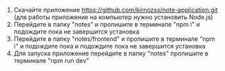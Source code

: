 1. Скачайте приложение https://github.com/kirnozss/note-application.git (для работы приложение на компьютер нужно установить Node.js)
2. Перейдите в папку "notes" и пропишите в терминале "npm i" и подождите пока не завершится установка
3. Перейдите в папку "notes/frontend" и пропишите в терминале "npm i" и подождите пока и подождите пока не завершится установка
4. Для запуска приложение перейдите в папку "notes" пропишите в терминале "npm run dev" 